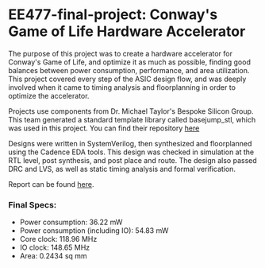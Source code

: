 # EE477-final-project: Conway's Game of Life Hardware Accelerator

The purpose of this project was to create a hardware accelerator for Conway's Game of Life, and optimize it as much as possible, finding good balances between power consumption, performance, and area utilization. This project covered every step of the ASIC design flow, and was deeply involved when it came to timing analysis and floorplanning in order to optimize the accelerator.

Projects use components from Dr. Michael Taylor's Bespoke Silicon Group. This team generated a standard template library called basejump_stl, which was used in this project. You can find their repository [here](https://github.com/bespoke-silicon-group/basejump_stl)

Designs were written in SystemVerilog, then synthesized and floorplanned using the Cadence EDA tools. This design was checked in simulation at the RTL level, post synthesis, and post place and route. The design also passed DRC and LVS, as well as static timing analysis and formal verification. 

Report can be found [here](https://docs.google.com/document/d/17W-s6c6BdCE6fK88pmf07i1NLb4HjFrEHTrOVoaScIw/edit?usp=sharing).

### Final Specs: 
- Power consumption: 36.22 mW
- Power consumption (including IO): 54.83 mW
- Core clock: 118.96 MHz
- IO clock: 148.65 MHz
- Area: 0.2434 sq mm



